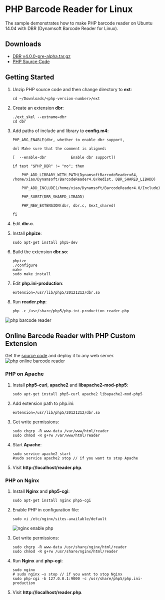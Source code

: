 # PHP Barcode Reader for Linux

The sample demonstrates how to make PHP barcode reader on Ubuntu 14.04 with DBR (Dynamsoft Barcode Reader for Linux).

## Downloads
* [DBR v4.0.0-pre-alpha.tar.gz][1]
* [PHP Source Code][2]

## Getting Started
1. Unzip PHP source code and then change directory to **ext**:

    ```
    cd ~/Downloads/<php-version-number>/ext
    ```

2. Create an extension **dbr**:

    ```
    ./ext_skel --extname=dbr
    cd dbr
    ```

3. Add paths of include and library to **config.m4**:

    ```
    PHP_ARG_ENABLE(dbr, whether to enable dbr support,
 
    dnl Make sure that the comment is aligned:
    
    [  --enable-dbr           Enable dbr support])
    
    if test "$PHP_DBR" != "no"; then
    
        PHP_ADD_LIBRARY_WITH_PATH(DynamsoftBarcodeReaderx64, /home/xiao/Dynamsoft/BarcodeReader4.0/Redist, DBR_SHARED_LIBADD) 
        
        PHP_ADD_INCLUDE(/home/xiao/Dynamsoft/BarcodeReader4.0/Include)
        
        PHP_SUBST(DBR_SHARED_LIBADD)
        
        PHP_NEW_EXTENSION(dbr, dbr.c, $ext_shared)
    
    fi
    ```

4. Edit **dbr.c**.
5. Install **phpize**:

    ```
    sudo apt-get install php5-dev
    ```
6. Build the extension **dbr.so**:
    
    ```
    phpize
    ./configure
    make
    sudo make install
    ```
7. Edit **php.ini-production**:

    ```
    extension=/usr/lib/php5/20121212/dbr.so
    ```
8. Run **reader.php**:
    
    ```
    php -c /usr/share/php5/php.ini-production reader.php
    ```
![php barcode reader](http://www.codepool.biz/wp-content/uploads/2016/02/php_extension_result.png)

## Online Barcode Reader with PHP Custom Extension
Get the [source code][3] and deploy it to any web server.
![php online barcode reader](http://www.codepool.biz/wp-content/uploads/2016/02/php_online_barcode_reader.png)

### PHP on Apache
1. Install **php5-curl**, **apache2** and **libapache2-mod-php5**:

    ```
    sudo apt-get install php5-curl apache2 libapache2-mod-php5
    ```
2. Add extension path to php.ini:

    ```
    extension=/usr/lib/php5/20121212/dbr.so
    ```
3. Get write permissions:

    ```
    sudo chgrp -R www-data /var/www/html/reader
    sudo chmod -R g+rw /var/www/html/reader
    ```
4. Start **Apache**:
    
    ```
    sudo service apache2 start
    #sudo service apache2 stop // if you want to stop Apache
    ```
5. Visit **http://localhost/reader.php**.

### PHP on Nginx
1. Install **Nginx** and **php5-cgi**:

    ```
    sudo apt-get install nginx php5-cgi
    ```
2. Enable PHP in configuration file:
    
    ```
    sudo vi /etc/nginx/sites-available/default
    ```
    ![nginx enable php](http://www.codepool.biz/wp-content/uploads/2016/02/nginx_enable_php.png)
3. Get write permissions:
    
    ```
    sudo chgrp -R www-data /usr/share/nginx/html/reader
    sudo chmod -R g+rw /usr/share/nginx/html/reader
    ```
4. Run **Nginx** and **php-cgi**:
    
    ```
    sudo nginx
    # sudo nginx –s stop // if you want to stop Nginx
    sudo php-cgi -b 127.0.0.1:9000 -c /usr/share/php5/php.ini-production
    ```
5. Visit **http://localhost/reader.php**.

[1]:http://labs.dynamsoft.com/linux-barcode-reader-overview.htm
[2]:http://php.net/downloads.php
[3]:https://github.com/dynamsoftlabs/linux-php-barcode-reader-/tree/master/reader

